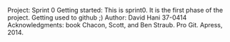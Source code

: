 Project: Sprint 0
Getting started: This is sprint0. It is the first phase of the project. Getting used to github ;)
Author: David Hani 37-0414
Acknowledgments: book Chacon, Scott, and Ben Straub. Pro Git. Apress,
2014.
